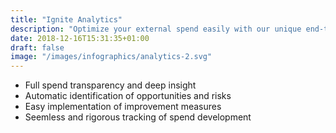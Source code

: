```yaml
---
title: "Ignite Analytics"
description: "Optimize your external spend easily with our unique end-to-end platform for strategic sourcing​"
date: 2018-12-16T15:31:35+01:00
draft: false
image: "/images/infographics/analytics-2.svg"
---
```


+ <i class="fas fa-chart-bar" style="color: #3C6FE9"></i>Full spend transparency and deep insight
+ <i class="fas fa-exclamation-triangle" style="color: #3C6FE9"></i>Automatic identification of opportunities and risks
+ <i class="fas fa-magic" style="color: #3C6FE9"></i>Easy implementation of improvement measures        
+ <i class="fas fa-sync" style="color: #3C6FE9"></i>Seemless and rigorous ​tracking of spend development